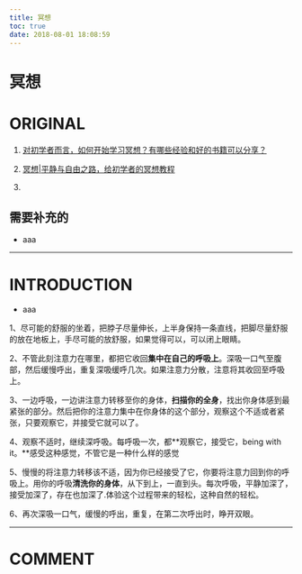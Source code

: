 ```yaml
---
title: 冥想
toc: true
date: 2018-08-01 18:08:59
---
```

# 冥想

# ORIGINAL






  1. [对初学者而言，如何开始学习冥想？有哪些经验和好的书籍可以分享？](https://www.zhihu.com/question/19847699)


  2. [冥想|平静与自由之路，给初学者的冥想教程](https://www.jianshu.com/p/c738016d7265)


  3.



## 需要补充的






  * aaa





* * *





# INTRODUCTION






  * aaa






1、尽可能的舒服的坐着，把脖子尽量伸长，上半身保持一条直线，把脚尽量舒服的放在地板上，手尽可能的放舒服，如果觉得可以，可以闭上眼睛。

2、不管此刻注意力在哪里，都把它收回**集中在自己的呼吸上**。深吸一口气至腹部，然后缓慢呼出，重复深吸缓呼几次。如果注意力分散，注意将其收回至呼吸上。

3、一边呼吸，一边讲注意力转移至你的身体，**扫描你的全身**，找出你身体感到最紧张的部分。然后把你的注意力集中在你身体的这个部分，观察这个不适或者紧张，只要观察它，并接受它就可以了。

4、观察不适时，继续深呼吸。每呼吸一次，都**观察它，接受它，being with it。**感受这种感觉，不管它是一种什么样的感觉

5、慢慢的将注意力转移该不适，因为你已经接受了它，你要将注意力回到你的呼吸上。用你的呼吸**清洗你的身体**，从下到上，一直到头。每次呼吸，平静加深了，接受加深了，存在也加深了.体验这个过程带来的轻松，这种自然的轻松。

6、再次深吸一口气，缓慢的呼出，重复，在第二次呼出时，睁开双眼。

























* * *





# COMMENT
